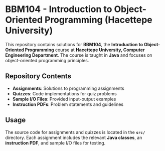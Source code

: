 # BBM104 - Introduction to Object-Oriented Programming (Hacettepe University)

This repository contains solutions for **BBM104**, the **Introduction to Object-Oriented Programming** course at **Hacettepe University, Computer Engineering Department**. The course is taught in **Java** and focuses on object-oriented programming principles.

## **Repository Contents**  
- **Assignments**: Solutions to programming assignments  
- **Quizzes**: Code implementations for quiz problems  
- **Sample I/O Files**: Provided input-output examples  
- **Instruction PDFs**: Problem statements and guidelines  

## **Usage**  
The source code for assignments and quizzes is located in the **`src/`** directory. Each assignment includes the relevant **Java classes**, an **instruction PDF**, and sample I/O files for testing.  

